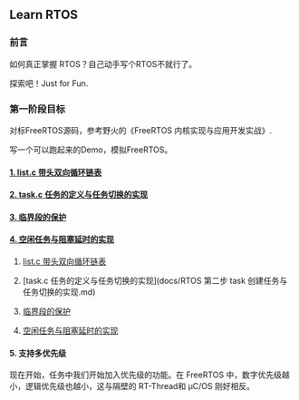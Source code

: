 ## Learn RTOS

### 前言

如何真正掌握 RTOS？自己动手写个RTOS不就行了。

探索吧！Just for Fun.

### 第一阶段目标

对标FreeRTOS源码，参考野火的《FreeRTOS 内核实现与应用开发实战》.

写一个可以跑起来的Demo，模拟FreeRTOS。

#### [1. list.c 带头双向循环链表](docs/list.c_带头双向循环链表.md)

#### [2. task.c 任务的定义与任务切换的实现](docs/task_创建任务与任务切换的实现.md)

#### [3. 临界段的保护](docs/临界保护.md)

#### [4. 空闲任务与阻塞延时的实现](docs/4_空闲任务与阻塞延时的实现.md)

1. [list.c 带头双向循环链表](docs/list.c_带头双向循环链表.md)

2. [task.c 任务的定义与任务切换的实现](docs/RTOS 第二步 task 创建任务与任务切换的实现.md)

3. [临界段的保护](/docs/临界保护.md)

4. [空闲任务与阻塞延时的实现](docs/4_空闲任务与阻塞延时的实现.md)



#### 5. 支持多优先级

现在开始，任务中我们开始加入优先级的功能。在 FreeRTOS 中，数字优先级越小，逻辑优先级也越小，这与隔壁的 RT-Thread和 μC/OS 刚好相反。
